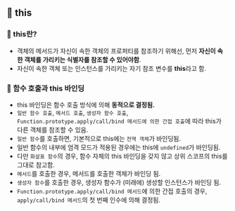 ## 📌 this

### 📌 this란?

- 객체의 메서드가 자신이 속한 객체의 프로퍼티를 참조하기 위해선, 먼저 **자신이 속한 객체를 가리키는 식별자를 참조할 수 있어야함**.
- 자신이 속한 객체 또는 인스턴스를 가리키는 자기 참조 변수를 **this**라고 함.

### 📌 함수 호출과 this 바인딩

- this 바인딩은 함수 호출 방식에 의해 **동적으로 결정됨.**
- `일반 함수 호출`, `메서드 호출`, `생성자 함수 호출`, `Function.prototype.apply/call/bind 메서드에 의한 간접 호출`에 따라 this가 다른 객체를 참조할 수 있음.
- `일반 함수`를 호출하면, 기본적으로 this에는 `전역 객체`가 바인딩됨.
- 일반 함수의 내부에 엄격 모드가 적용된 경우에는 this에 `undefined`가 바인딩됨.
- 다만 `화살표 함수`의 경우, 함수 자체의 this 바인딩을 갖지 않고 상위 스코프의 this를 그대로 참고함.
- `메서드`를 호출한 경우, 메서드를 호출한 객체가 바인딩 됨.
- `생성자 함수`를 호출한 경우, 생성자 함수가 (미래에) 생성할 인스턴스가 바인딩 됨.
- `Function.prototype.apply/call/bind 메서드`에 의한 간접 호출의 경우, `apply/call/bind 메서드`의 첫 번째 인수에 의해 결정됨.
